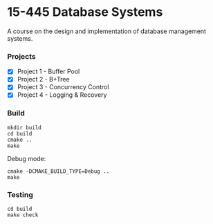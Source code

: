 # 15-445 Database Systems
A course on the design and implementation of database management systems.
### Projects

- [x]  Project 1 - Buffer Pool
- [x] Project 2 - B+Tree
- [x] Project 3 - Concurrency Control
- [x] Project 4 - Logging & Recovery

### Build

```
mkdir build
cd build
cmake ..
make
```
Debug mode:

```
cmake -DCMAKE_BUILD_TYPE=Debug ..
make
```

### Testing
```
cd build
make check
```
